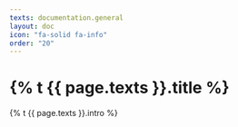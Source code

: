 ```yaml
---
texts: documentation.general
layout: doc
icon: "fa-solid fa-info"
order: "20"
---
```


# {% t {{ page.texts }}.title %}

{% t {{ page.texts }}.intro %}
